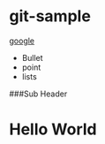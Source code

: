 # git-sample
[google](http://google.com)

* Bullet
* point
* lists

###Sub Header
<h1>
Hello World
</h1>
